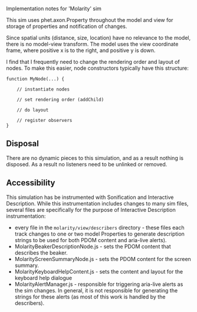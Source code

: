 Implementation notes for 'Molarity' sim

This sim uses phet.axon.Property throughout the model and view for storage of properties and notification of changes.

Since spatial units (distance, size, location) have no relevance to the model, there is no model-view transform. The
model uses the view coordinate frame, where positive x is to the right, and positive y is down.

I find that I frequently need to change the rendering order and layout of nodes. To make this easier, node constructors
typically have this structure:

    function MyNode(...) {

        // instantiate nodes

        // set rendering order (addChild)

        // do layout

        // register observers
    }

## Disposal

There are no dynamic pieces to this simulation, and as a result nothing is disposed. As a result no listeners need to be
unlinked or removed.

## Accessibility

This simulation has be instrumented with Sonification and Interactive Description. While this instrumentation includes
changes to many sim files, several files are specifically for the purpose of Interactive Description instrumentation:

* every file in the `molarity/view/describers` directory - these files each track changes to one or two model Properties
  to generate description strings to be used for both PDOM content and aria-live alerts).
* MolarityBeakerDescriptionNode.js - sets the PDOM content that describes the beaker.
* MolarityScreenSummaryNode.js - sets the PDOM content for the screen summary.
* MolarityKeyboardHelpContent.js - sets the content and layout for the keyboard help dialogue
* MolarityAlertManager.js - responsible for triggering aria-live alerts as the sim changes. In general, it is not
  responsible for generating the strings for these alerts (as most of this work is handled by the describers).